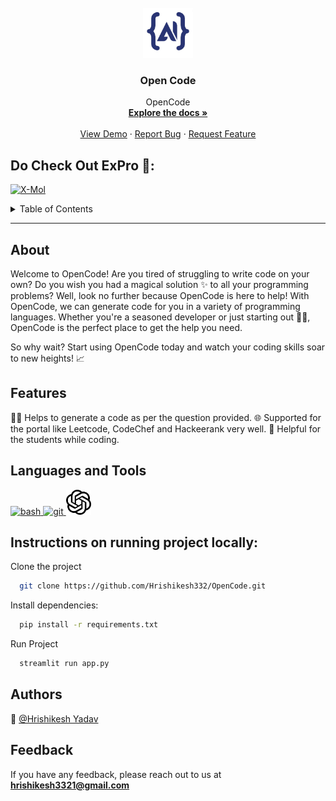 
<br />
<div align="center">
  <a href="https://github.com/Hrishikesh332/OpenCode">
    <img src="src/ai.jpeg" alt="Logo" width="80" height="80">
  </a>

  <h3 align="center">Open Code</h3>

  <p align="center">
    OpenCode
    <br />
    <a href="https://github.com/Hrishikesh332/OpenCode"><strong>Explore the docs »</strong></a>
    <br />
    <br />
    <a href="https://github.com/Hrishikesh332/OpenCode">View Demo</a>
    ·
    <a href="https://github.com/Hrishikesh332/OpenCode/issues">Report Bug</a>
    ·
    <a href="https://github.com/Hrishikesh332/OpenCode/issues">Request Feature</a>
  </p>
</div>



## Do Check Out ExPro 🔬:

[![X-Mol](https://img.shields.io/badge/OpenCode-152238?style=for-the-badge&logo=Streamlit&logoColor=white)](https://opencode.streamlit.app/)

<details>
  <summary>Table of Contents</summary>
  <ol>
    <li><a href="#About">About</a></li>
    <li><a href="#Features">Features</a></li>
    <li><a href="#Tech-Stack">Tech Stack</a></li>
    <li><a href="#Languages-and-Tools">Languages and Tools</a></li>
    <li><a href="#Instructions-on-running-project-locally">Instructions on running project locally</a></li>
    <li><a href="#Feedback">Feedback</a></li>


  </ol>
</details>

------

## About

Welcome to OpenCode! Are you tired of struggling to write code on your own? Do you wish you had a magical solution ✨ to all your programming problems? Well, look no further because OpenCode is here to help! With OpenCode, we can generate code for you in a variety of programming languages. Whether you're a seasoned developer or just starting out 👨‍💻, OpenCode is the perfect place to get the help you need. 

So why wait? Start using OpenCode today and watch your coding skills soar to new heights! 📈

## Features

👨‍💻 Helps to generate a code as per the question provided.
🌐 Supported for the portal like Leetcode, CodeChef and Hackeerank very well.
🤝 Helpful for the students while coding.


## Languages and Tools

<p align="left"> <a href="https://streamlit.io/" target="_blank" rel="noreferrer"> <img src="https://seeklogo.com/images/S/streamlit-logo-1A3B208AE4-seeklogo.com.png" alt="bash" width="40" height="40"/> </a><a href="https://www.python.org/" rel="noreferrer"> <img src="https://www.svgrepo.com/show/452091/python.svg" alt="git" width="40" height="40"/> </a>
<a href="https://openai.com/" rel="noreferrer"> <img src="https://github.com/Hrishikesh332/OpenCode/blob/main/src/open-ai.png" alt="git" width="40" height="40"/> </a>

 
 ## Instructions on running project locally:

Clone the project

```bash
  git clone https://github.com/Hrishikesh332/OpenCode.git
```

Install dependencies:

```bash
  pip install -r requirements.txt 
```
  

Run Project 

```bash
  streamlit run app.py
```


## Authors

🔆 [@Hrishikesh Yadav](https://www.github.com/hrishikesh332)



## Feedback

If you have any feedback, please reach out to us at **hrishikesh3321@gmail.com**




